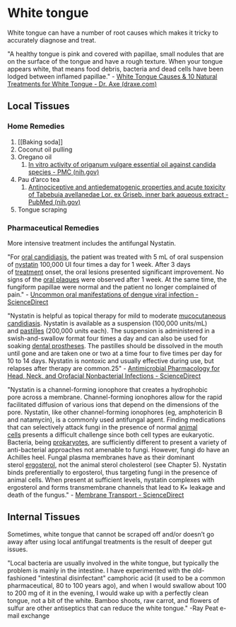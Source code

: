 # White tongue
White tongue can have a number of root causes which makes it tricky to accurately diagnose and treat. 

"A healthy tongue is pink and covered with papillae, small nodules that are on the surface of the tongue and have a rough texture. When your tongue appears white, that means food debris, bacteria and dead cells have been lodged between inflamed papillae." - [White Tongue Causes & 10 Natural Treatments for White Tongue - Dr. Axe (draxe.com)](https://draxe.com/health/white-tongue/)

## Local Tissues

### Home Remedies

1. [[Baking soda]]
2. Coconut oil pulling
3. Oregano oil
	1. [In vitro activity of origanum vulgare essential oil against candida species - PMC (nih.gov)](https://www.ncbi.nlm.nih.gov/pmc/articles/PMC3768597/)
4. Pau d’arco tea
	1. [Antinociceptive and antiedematogenic properties and acute toxicity of Tabebuia avellanedae Lor. ex Griseb. inner bark aqueous extract - PubMed (nih.gov)](https://pubmed.ncbi.nlm.nih.gov/11574048/)
5. Tongue scraping

### Pharmaceutical Remedies

More intensive treatment includes the antifungal Nystatin.

"For [oral candidiasis](https://www.sciencedirect.com/topics/medicine-and-dentistry/oral-candidiasis "Learn more about oral candidiasis from ScienceDirect's AI-generated Topic Pages"), the patient was treated with 5 mL of oral suspension of [nystatin](https://www.sciencedirect.com/topics/medicine-and-dentistry/nystatin "Learn more about nystatin from ScienceDirect's AI-generated Topic Pages") 100,000 UI four times a day for 1 week. After 3 days of [treatment](https://www.sciencedirect.com/topics/medicine-and-dentistry/therapeutic-procedure "Learn more about treatment from ScienceDirect's AI-generated Topic Pages") onset, the oral lesions presented significant improvement. No signs of the [oral plaques](https://www.sciencedirect.com/topics/medicine-and-dentistry/mouth-plaque "Learn more about oral plaques from ScienceDirect's AI-generated Topic Pages") were observed after 1 week. At the same time, the fungiform papillae were normal and the patient no longer complained of pain." - [Uncommon oral manifestations of dengue viral infection - ScienceDirect](https://www.sciencedirect.com/science/article/pii/S1808869416302051?via%3Dihub)

"Nystatin is helpful as topical therapy for mild to moderate [mucocutaneous candidiasis](https://www.sciencedirect.com/topics/medicine-and-dentistry/mucocutaneous-candidiasis "Learn more about mucocutaneous candidiasis from ScienceDirect's AI-generated Topic Pages"). Nystatin is available as a suspension (100,000 units/mL) and [pastilles](https://www.sciencedirect.com/topics/medicine-and-dentistry/pastille "Learn more about pastilles from ScienceDirect's AI-generated Topic Pages") (200,000 units each). The suspension is administered in a swish-and-swallow format four times a day and can also be used for soaking [dental prostheses](https://www.sciencedirect.com/topics/medicine-and-dentistry/dental-prosthesis "Learn more about dental prostheses from ScienceDirect's AI-generated Topic Pages"). The pastilles should be dissolved in the mouth until gone and are taken one or two at a time four to five times per day for 10 to 14 days. Nystatin is nontoxic and usually effective during use, but relapses after therapy are common.25" - [Antimicrobial Pharmacology for Head, Neck, and Orofacial Nonbacterial Infections - ScienceDirect](https://www.sciencedirect.com/science/article/abs/pii/B9780323289450000090)

"Nystatin is a channel-forming ionophore that creates a hydrophobic pore across a membrane. Channel-forming ionophores allow for the rapid facilitated diffusion of various ions that depend on the dimensions of the pore. Nystatin, like other channel-forming ionophores (eg, amphotericin B and natamycin), is a commonly used antifungal agent. Finding medications that can selectively attack fungi in the presence of normal [animal cells](https://www.sciencedirect.com/topics/biochemistry-genetics-and-molecular-biology/animal-cell "Learn more about animal cells from ScienceDirect's AI-generated Topic Pages") presents a difficult challenge since both cell types are eukaryotic. Bacteria, being [prokaryotes](https://www.sciencedirect.com/topics/biochemistry-genetics-and-molecular-biology/prokaryote "Learn more about prokaryotes from ScienceDirect's AI-generated Topic Pages"), are sufficiently different to present a variety of anti-bacterial approaches not amenable to fungi. However, fungi do have an Achilles heel. Fungal plasma membranes have as their dominant sterol [ergosterol](https://www.sciencedirect.com/topics/biochemistry-genetics-and-molecular-biology/ergosterol "Learn more about ergosterol from ScienceDirect's AI-generated Topic Pages"), not the animal sterol cholesterol (see Chapter 5). Nystatin binds preferentially to ergosterol, thus targeting fungi in the presence of animal cells. When present at sufficient levels, nystatin complexes with ergosterol and forms transmembrane channels that lead to K+ leakage and death of the fungus." - [Membrane Transport - ScienceDirect](https://www.sciencedirect.com/science/article/pii/B9780444637727000191)

## Internal Tissues

Sometimes, white tongue that cannot be scraped off and/or doesn’t go away after using local antifungal treatments is the result of deeper gut issues.

"Local bacteria are usually involved in the white tongue, but typically the problem is mainly in the intestine. I have experimented with the old-fashioned "intestinal disinfectant" camphoric acid (it used to be a common pharmaceutical, 80 to 100 years ago), and when I would swallow about 100 to 200 mg of it in the evening, I would wake up with a perfectly clean tongue, not a bit of the white. Bamboo shoots, raw carrot, and flowers of sulfur are other antiseptics that can reduce the white tongue." -Ray Peat e-mail exchange